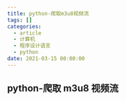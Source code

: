 ```yaml
---
title: python-爬取m3u8视频流
tags: []
categories:
  - article
  - 计算机
  - 程序设计语言
  - python
date: 2021-03-15 00:00:00
---
```


## python-爬取 m3u8 视频流
